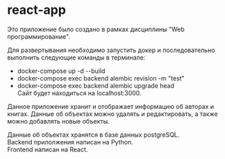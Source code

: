 # react-app
Это приложение было создано в рамках дисциплины "Web программирование".

Для развертывания необходимо запустить докер и последовательно выполнить следующие команды в терминале:
* docker-compose up -d --build
* docker-compose exec backend alembic revision -m "test"
* docker-compose exec backend alembic upgrade head<br/>
Сайт будет находиться на localhost:3000.

Данное приложение хранит и отображает информацию об авторах и книгах. Данные об объектах можно удалять и редактировать, а также можно добавлять новые объекты.

Данные об объектах хранятся в базе данных postgreSQL.<br/>
Backend прилолжения написан на Python.<br/>
Frontend написан на React.<br/>
